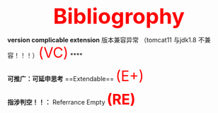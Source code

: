<center><strong><font size=20 color=red >Bibliogrophy</font></center></strong>



**version complicable  extension** 版本兼容异常  （tomcat11 与jdk1.8 不兼容！！！）<font color=red size=6>(VC)</font> ****

**可推广：可延申思考** ==Extendable==  <font color=red size=6>(E+)</font>

**指涉判空！！：** Referrance  Empty **<font color=red size=6>(RE)</font>**